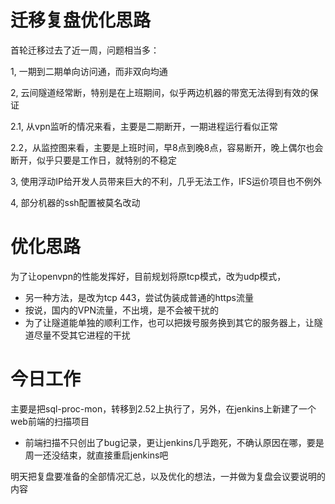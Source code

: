 # 迁移复盘优化思路
首轮迁移过去了近一周，问题相当多：

1, 一期到二期单向访问通，而非双向均通

2, 云间隧道经常断，特别是在上班期间，似乎两边机器的带宽无法得到有效的保证

2.1, 从vpn监听的情况来看，主要是二期断开，一期进程运行看似正常

2.2，从监控图来看，主要是上班时间，早8点到晚8点，容易断开，晚上偶尔也会断开，似乎只要是工作日，就特别的不稳定

3, 使用浮动IP给开发人员带来巨大的不利，几乎无法工作，IFS运价项目也不例外

4, 部分机器的ssh配置被莫名改动

# 优化思路
为了让openvpn的性能发挥好，目前规划将原tcp模式，改为udp模式，
* 另一种方法，是改为tcp 443，尝试伪装成普通的https流量
* 按说，国内的VPN流量，不出境，是不会被干扰的
* 为了让隧道能单独的顺利工作，也可以把拨号服务换到其它的服务器上，让隧道尽量不受其它进程的干扰



# 今日工作
主要是把sql-proc-mon，转移到2.52上执行了，另外，在jenkins上新建了一个web前端的扫描项目
* 前端扫描不只创出了bug记录，更让jenkins几乎跑死，不确认原因在哪，要是周一还没结束，就直接重启jenkins吧


明天把复盘要准备的全部情况汇总，以及优化的想法，一并做为复盘会议要说明的内容

